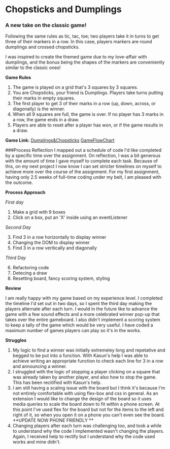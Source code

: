 # Chopsticks and Dumplings
### A new take on the classic game!
Following the same rules as tic, tac, toe; two players take it in turns to get three of their markers in a row. In this case, players markers are round dumplings and crossed chopsticks.

I was inspired to create the themed game due to my love-affair with dumplings, and the bonus being the shapes of the markers are conveniently similar to the classic ones!

**Game Rules**
1. The game is played on a grid that's 3 squares by 3 squares.
2. You are Chopsticks, your friend is Dumplings. Players take turns putting their marks in empty squares.
3. The first player to get 3 of their marks in a row (up, down, across, or diagonally) is the winner.
4. When all 9 squares are full, the game is over. If no player has 3 marks in a row, the game ends in a draw.
5. Players are able to reset after a player has won, or if the game results in a draw.

**Game Link:** 
[Dumplings&Chopsticks](https://razbag18.github.io/tictactoe/)
[GameFlowChart](https://github.com/razbag18/tictactoe/blob/master/Game%20Flowchart.jpeg)

###Process Reflection
I mapped out a schedule of code I'd like completed by a specific time over the assignment. On reflection, I was a bit generous with the amount of time I gave myself to complete each task. Because of this, on my next project I now know I can set stricter timelines on myself to achieve more over the course of the assignment. 
For my first assignment, having only 2.5 weeks of full-time coding under my belt, I am pleased with the outcome. 

**Process Approach**

*First day* 
1. Make a grid with 9 boxes
2. Click on a box, put an 'X' inside using an eventListener

*Second Day*

3. Find 3 in a row horizontally to display winner
4. Changing the DOM to display winner
5. Find 3 in a row veritically and diagonally

*Third Day*

6. Refactoring code
7. Detecing a draw
8. Resetting board, fancy scoring system, styling

**Review**

I am really happy with my game based on my experience level. I completed the timeline I'd set out in two days, so I spent the third day making the players alternate after each turn. I would in the future like to advance the game with a few sound effects and a more celebrated winner pop-up that takes over the entire gameboard. I also didn't implement a scoring system to keep a tally of the game which would be very useful. I have coded a maximum number of games players can play so it's in the works. 


**Struggles**
1. My logic to find a winner was initially extremeley long and repetative and begged to be put into a function. With Kasun's help I was able to achieve writing an appropriate function to check each line for 3 in a row and announcing a winner.
2. I struggled with the logic of stopping a player clicking on a square that was already taken by another player, and also how to stop the game. This has been recitified with Kasun's help.
3. I am still having a scaling issue with the board but I think it's because I'm not entirely comfortable with using flex-box and css in general. As an extension I would like to change the design of the board so it uses media queries to scale the board down to fit within a phone screen. At this point I've used flex for the board but not for the items to the left and right of it, so when you open it on a phone you can't even see the board. **UPDATE NOW PHONE FRIENDLY **
4. Changing players after each turn was challenging too, and took a while to understand why the code I implemented wasn't changing the players. Again, I received help to rectify but I understand why the code used works and mine didn't.

